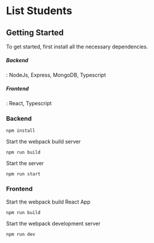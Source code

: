 <h1>List Students</h1>
  
  <h2>Getting Started</h2>
  <p>To get started, first install all the necessary dependencies. </p>
<h5>Backend</h5>: NodeJs, Express, MongoDB, Typescript
<h5>Frontend</h5>: React, Typescript
  
<h3>Backend</h3>
  
```
npm install
```

<p>Start the webpack build server</p>

```
npm run build
```

<p>Start the server</p>

```
npm run start
```

<h3>Frontend</h3>

<p>Start the webpack build React App</p>

```
npm run build
```


<p>Start the webpack development server</p>

```
npm run dev
```
